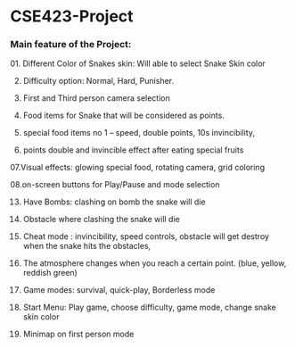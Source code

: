 # CSE423-Project
<h3>Main feature of the Project:</h3>
01. Different Color of Snakes skin: Will able to select Snake Skin color<br>

02. Difficulty option: Normal, Hard, Punisher.

4. First and Third person camera selection

6. Food items for Snake that will be considered as points.

8. special food items no 1 – speed, double points, 10s invincibility,
   
10. points double and invincible effect after eating special fruits

07.Visual effects: glowing special food, rotating camera, grid coloring

08.on-screen buttons for Play/Pause and mode selection

13. Have Bombs: clashing  on bomb the snake will die

15. Obstacle where clashing the snake will die

17. Cheat mode : invincibility, speed controls, obstacle will get destroy when the snake hits the obstacles,
 
19. The atmosphere changes when you reach a certain point. (blue, yellow, reddish green)

21. Game modes: survival, quick-play, Borderless mode
 
23. Start Menu: Play game, choose difficulty, game mode, change snake skin color
 
25. Minimap on first person mode
 


